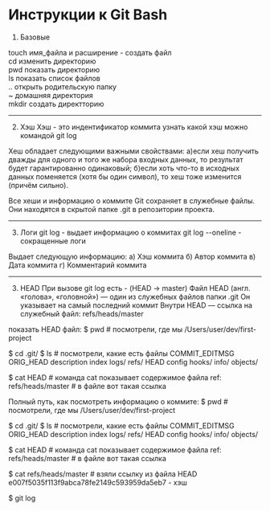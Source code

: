 # Инструкции к Git Bash

1) Базовые

touch имя_файла и расширение - создать файл  
cd изменить директорию  
pwd показать директорию  
ls показать список файлов  
.. открыть родительскую папку  
~ домашняя директория  
mkdir создать директторию  

---

2) Хэш
Хэш - это индентификатор коммита
узнать какой хэш можно командой git log

Хеш обладает следующими важными свойствами:
а)если хеш получить дважды для одного и того же набора входных данных, то результат будет гарантированно одинаковый;
б)если хоть что-то в исходных данных поменяется (хотя бы один символ), то хеш тоже изменится (причём сильно).

Все хеши и информацию о коммите Git сохраняет в служебные файлы. Они находятся в скрытой папке .git в репозитории проекта.

---

3) Логи
git log - выдает информацию о коммитах
git log --oneline - сокращенные логи

Выдает следующую информацию:
а) Хэш коммита
б) Автор коммита
в) Дата коммита
г) Комментарий коммита

---

3) HEAD
При вызове git log есть - (HEAD -> master)
Файл HEAD (англ. «голова», «головной») — один из служебных файлов папки .git
Он указывает на самый последний коммит
Внутри HEAD — ссылка на служебный файл: refs/heads/master
	
показать HEAD файл:
$ pwd # посмотрели, где мы
/Users/user/dev/first-project

$ cd .git/
$ ls # посмотрели, какие есть файлы
COMMIT_EDITMSG  ORIG_HEAD  description  index  logs/     refs/
HEAD            config     hooks/       info/  objects/

$ cat HEAD # команда cat показывает содержимое файла
ref: refs/heads/master # в файле вот такая ссылка 

Полный путь, как посмотреть информацию о коммите:
$ pwd # посмотрели, где мы
/Users/user/dev/first-project

$ cd .git/
$ ls # посмотрели, какие есть файлы
COMMIT_EDITMSG  ORIG_HEAD  description  index  logs/     refs/
HEAD            config     hooks/       info/  objects/

$ cat HEAD # команда cat показывает содержимое файла
ref: refs/heads/master # в файле вот такая ссылка 

$ cat refs/heads/master # взяли ссылку из файла HEAD
e007f5035f113f9abca78fe2149c593959da5eb7 - хэш

$ git log 